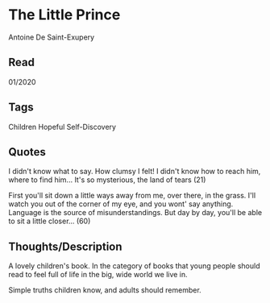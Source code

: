 # The Little Prince
Antoine De Saint-Exupery

## Read
01/2020

## Tags
Children Hopeful Self-Discovery

## Quotes
I didn't know what to say. How clumsy I felt! I didn't know how to reach him,
where to find him... It's so mysterious, the land of tears (21)

First you'll sit down a little ways away from me, over there, in the grass. I'll
watch you out of the corner of my eye, and you wont' say anything. Language is
the source of misunderstandings. But day by day, you'll be able to sit a little
closer... (60)

## Thoughts/Description

A lovely children's book. In the category of books that young people should read
to feel full of life in the big, wide world we live in.

Simple truths children know, and adults should remember.
